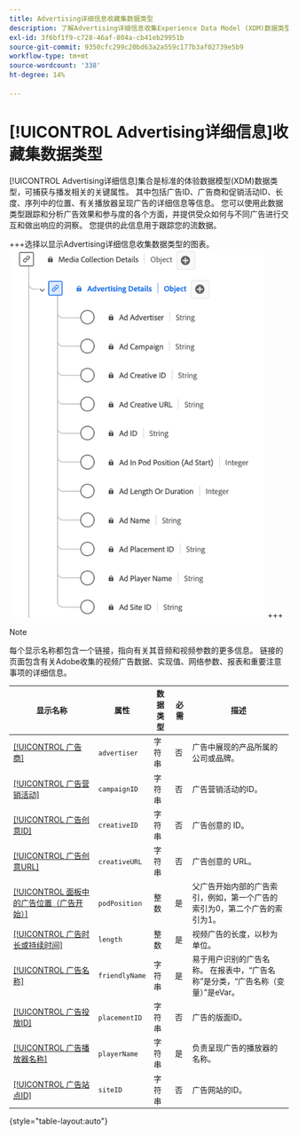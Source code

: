 ```yaml
---
title: Advertising详细信息收藏集数据类型
description: 了解Advertising详细信息收集Experience Data Model (XDM)数据类型。
exl-id: 3f6bf1f9-c728-46af-804a-cb41eb29951b
source-git-commit: 9350cfc299c20bd63a2a559c177b3af02739e5b9
workflow-type: tm+mt
source-wordcount: '338'
ht-degree: 14%

---
```


# [!UICONTROL Advertising详细信息]收藏集数据类型

[!UICONTROL Advertising详细信息]集合是标准的体验数据模型(XDM)数据类型，可捕获与播发相关的关键属性。 其中包括广告ID、广告商和促销活动ID、长度、序列中的位置、有关播放器呈现广告的详细信息等信息。 您可以使用此数据类型跟踪和分析广告效果和参与度的各个方面，并提供受众如何与不同广告进行交互和做出响应的洞察。 您提供的此信息用于跟踪您的流数据。

+++选择以显示Advertising详细信息收集数据类型的图表。
![Advertising详细信息集合数据类型的图表。](../images/data-types/advertising-details-collection.png)
+++

>[!NOTE]
>
>每个显示名称都包含一个链接，指向有关其音频和视频参数的更多信息。 链接的页面包含有关Adobe收集的视频广告数据、实现值、网络参数、报表和重要注意事项的详细信息。

| 显示名称 | 属性 | 数据类型 | 必需 | 描述 |
|-----------------------------------------------------------------------------------------------------------------------------------------------------------------|-----------------|-----------|----------|-----------------------------------------------------------------------------------------------------------------------|
| [[!UICONTROL 广告商]](https://experienceleague.adobe.com/docs/media-analytics/using/implementation/variables/ad-parameters.html?lang=zh-Hans#advertiser) | `advertiser` | 字符串 | 否 | 广告中展现的产品所属的公司或品牌。 |
| [[!UICONTROL 广告营销活动]](https://experienceleague.adobe.com/docs/media-analytics/using/implementation/variables/ad-parameters.html?lang=zh-Hans#campaign-id) | `campaignID` | 字符串 | 否 | 广告营销活动的ID。 |
| [[!UICONTROL 广告创意ID]](https://experienceleague.adobe.com/docs/media-analytics/using/implementation/variables/ad-parameters.html?lang=zh-Hans#creative-id) | `creativeID` | 字符串 | 否 | 广告创意的 ID。 |
| [[!UICONTROL 广告创意URL]](https://experienceleague.adobe.com/docs/media-analytics/using/implementation/variables/ad-parameters.html?lang=zh-Hans#creative-url) | `creativeURL` | 字符串 | 否 | 广告创意的 URL。 |
| [[!UICONTROL 面板中的广告位置（广告开始）]](https://experienceleague.adobe.com/docs/media-analytics/using/implementation/variables/ad-parameters.html?lang=zh-Hans#ad-start) | `podPosition` | 整数 | 是 | 父广告开始内部的广告索引，例如，第一个广告的索引为0，第二个广告的索引为1。 |
| [[!UICONTROL 广告时长或持续时间]](https://experienceleague.adobe.com/docs/media-analytics/using/implementation/variables/ad-parameters.html?lang=zh-Hans#ad-length) | `length` | 整数 | 是 | 视频广告的长度，以秒为单位。 |
| [[!UICONTROL 广告名称]](https://experienceleague.adobe.com/docs/media-analytics/using/implementation/variables/ad-parameters.html?lang=zh-Hans#ad-name) | `friendlyName` | 字符串 | 是 | 易于用户识别的广告名称。 在报表中，“广告名称”是分类，“广告名称（变量）”是eVar。 |
| [[!UICONTROL 广告投放ID]](https://experienceleague.adobe.com/docs/media-analytics/using/implementation/variables/ad-parameters.html?lang=zh-Hans#placement-id) | `placementID` | 字符串 | 否 | 广告的版面ID。 |
| [[!UICONTROL 广告播放器名称]](https://experienceleague.adobe.com/docs/media-analytics/using/implementation/variables/ad-parameters.html?lang=zh-Hans#ad-player-name) | `playerName` | 字符串 | 是 | 负责呈现广告的播放器的名称。 |
| [[!UICONTROL 广告站点ID]](https://experienceleague.adobe.com/docs/media-analytics/using/implementation/variables/ad-parameters.html?lang=zh-Hans#site-id) | `siteID` | 字符串 | 否 | 广告网站的ID。 |

{style="table-layout:auto"}
